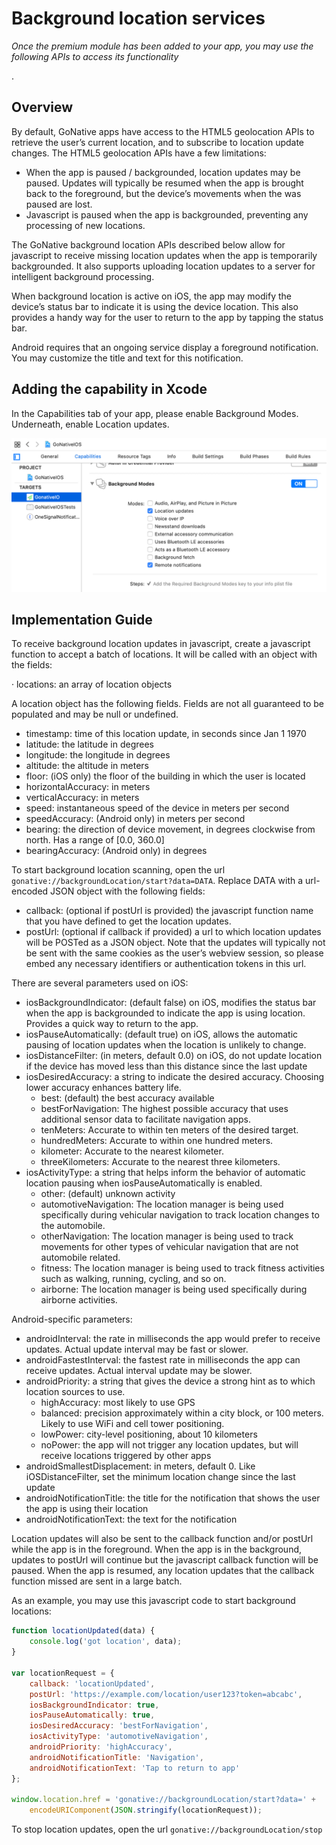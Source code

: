 # Background location services

_Once the premium module has been added to your app, you may use the following APIs to access its functionality_

.

## Overview

By default, GoNative apps have access to the HTML5 geolocation APIs to retrieve the user’s current location, and to subscribe to location update changes. The HTML5 geolocation APIs have a few limitations:

* When the app is paused / backgrounded, location updates may be paused. Updates will typically be resumed when the app is brought back to the foreground, but the device’s movements when the was paused are lost.
* Javascript is paused when the app is backgrounded, preventing any processing of new locations.

The GoNative background location APIs described below allow for javascript to receive missing location updates when the app is temporarily backgrounded. It also supports uploading location updates to a server for intelligent background processing.

When background location is active on iOS, the app may modify the device’s status bar to indicate it is using the device location. This also provides a handy way for the user to return to the app by tapping the status bar.

Android requires that an ongoing service display a foreground notification. You may customize the title and text for this notification.

## Adding the capability in Xcode

In the Capabilities tab of your app, please enable Background Modes. Underneath, enable Location updates.

![For iOS, add the Location updates under Background Modes in Xcode. Apples changes these options frequently, please let us know if they are different.](../.gitbook/assets/background_location_capabilities.png)

## Implementation Guide

To receive background location updates in javascript, create a javascript function to accept a batch of locations. It will be called with an object with the fields:

·      locations: an array of location objects

A location object has the following fields. Fields are not all guaranteed to be populated and may be null or undefined.

* timestamp: time of this location update, in seconds since Jan 1 1970
* latitude: the latitude in degrees
* longitude: the longitude in degrees
* altitude: the altitude in meters
* floor: \(iOS only\) the floor of the building in which the user is located
* horizontalAccuracy: in meters
* verticalAccuracy: in meters
* speed: instantaneous speed of the device in meters per second
* speedAccuracy: \(Android only\) in meters per second
* bearing: the direction of device movement, in degrees clockwise from north. Has a range of \[0.0, 360.0\]
* bearingAccuracy: \(Android only\) in degrees

To start background location scanning, open the url `gonative://backgroundLocation/start?data=DATA`. Replace DATA with a url-encoded JSON object with the following fields:

* callback: \(optional if postUrl is provided\) the javascript function name that you have defined to get the location updates. 
* postUrl: \(optional if callback if provided\) a url to which location updates will be POSTed as a JSON object. Note that the updates will typically not be sent with the same cookies as the user’s webview session, so please embed any necessary identifiers or authentication tokens in this url.

There are several parameters used on iOS:

* iosBackgroundIndicator: \(default false\) on iOS, modifies the status bar when the app is backgrounded to indicate the app is using location. Provides a quick way to return to the app. 
* iosPauseAutomatically: \(default true\) on iOS, allows the automatic pausing of location updates when the location is unlikely to change. 
* iosDistanceFilter: \(in meters, default 0.0\) on iOS, do not update location if the device has moved less than this distance since the last update 
* iosDesiredAccuracy: a string to indicate the desired accuracy. Choosing lower accuracy enhances battery life. 
  * best: \(default\) the best accuracy available 
  * bestForNavigation: The highest possible accuracy that uses additional sensor data to facilitate navigation apps. 
  * tenMeters: Accurate to within ten meters of the desired target. 
  * hundredMeters: Accurate to within one hundred meters. 
  * kilometer: Accurate to the nearest kilometer. 
  * threeKilometers: Accurate to the nearest three kilometers. 
* iosActivityType: a string that helps inform the behavior of automatic location pausing when iosPauseAutomatically is enabled. 
  * other: \(default\) unknown activity 
  * automotiveNavigation: The location manager is being used specifically during vehicular navigation to track location changes to the automobile. 
  * otherNavigation: The location manager is being used to track movements for other types of vehicular navigation that are not automobile related. 
  * fitness: The location manager is being used to track fitness activities such as walking, running, cycling, and so on. 
  * airborne: The location manager is being used specifically during airborne activities.

Android-specific parameters:

* androidInterval: the rate in milliseconds the app would prefer to receive updates. Actual update interval may be fast or slower. 
* androidFastestInterval: the fastest rate in milliseconds the app can receive updates. Actual interval update may be slower. 
* androidPriority: a string that gives the device a strong hint as to which location sources to use. 
  * highAccuracy: most likely to use GPS 
  * balanced: precision approximately within a city block, or 100 meters. Likely to use WiFi and cell tower positioning. 
  * lowPower: city-level positioning, about 10 kilometers 
  * noPower: the app will not trigger any location updates, but will receive locations triggered by other apps 
* androidSmallestDisplacement: in meters, default 0. Like iOSDistanceFilter, set the minimum location change since the last update 
* androidNotificationTitle: the title for the notification that shows the user the app is using their location 
* androidNotificationText: the text for the notification

Location updates will also be sent to the callback function and/or postUrl while the app is in the foreground. When the app is in the background, updates to postUrl will continue but the javascript callback function will be paused. When the app is resumed, any location updates that the callback function missed are sent in a large batch.

As an example, you may use this javascript code to start background locations:

```javascript
function locationUpdated(data) {
	console.log('got location', data);
}

var locationRequest = {
	callback: 'locationUpdated',
	postUrl: 'https://example.com/location/user123?token=abcabc',
	iosBackgroundIndicator: true,
	iosPauseAutomatically: true,
	iosDesiredAccuracy: 'bestForNavigation',
	iosActivityType: 'automotiveNavigation',
	androidPriority: 'highAccuracy',
	androidNotificationTitle: 'Navigation',
	androidNotificationText: 'Tap to return to app'
};

window.location.href = 'gonative://backgroundLocation/start?data=' + 
    encodeURIComponent(JSON.stringify(locationRequest));

```

To stop location updates, open the url `gonative://backgroundLocation/stop`


